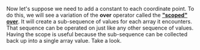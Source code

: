 Now let's suppose we need to add a constant to each coordinate point. To do this, we will see a variation of the **over** operator called the **["scoped" over](https://zed.brimdata.io/docs/language/operators/over#:~:text=The%20nested%20subquery,outer%20query%27s%20table.)**. It will create a sub-sequence of values for each array it encounters. That sequence can be operated on just like any other sequence of values. Having the scope is useful because the sub-sequence can be collected back up into a single array value. Take a look.
